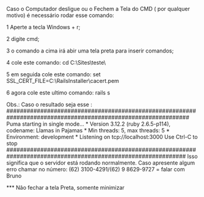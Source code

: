 
Caso o Computador desligue ou o Fechem a Tela do CMD ( por qualquer motivo) é necessário rodar esse comando:

1 Aperte a tecla Windows + r;

2 digite cmd;

3 o comando a cima irá abir uma tela preta para inserir comandos;

4 cole este comando: 				cd C:\Sites\teste\

5 em seguida cole este comando: 		set SSL_CERT_FILE=C:\RailsInstaller\cacert.pem

6 agora cole este ultimo comando: 		rails s

Obs.: Caso o resultado seja esse :
##############################################################################################################
		Puma starting in single mode...
		* Version 3.12.2 (ruby 2.6.5-p114), codename: Llamas in Pajamas
		* Min threads: 5, max threads: 5
		* Environment: development
		* Listening on tcp://localhost:3000
		Use Ctrl-C to stop
#############################################################################################################
 Isso significa que o servidor está rodando normalmente. Caso apresente algum erro chamar no número: (62) 3100-4291/(62) 9 8629-9727 = falar com Bruno



*** Não fechar a tela Preta, somente minimizar